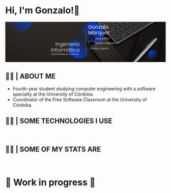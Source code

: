 # Hi, I'm Gonzalo!👋
<picture>
  <source media="(prefers-color-scheme: dark)" srcset="https://raw.githubusercontent.com/marquez2002/marquez2002/main/Banner%20Github.png">
  <source media="(prefers-color-scheme: light)" srcset="https://raw.githubusercontent.com/marquez2002/marquez2002/main/Banner%20Github.png">
  <img alt="Shows a banner of my profile." src="https://raw.githubusercontent.com/marquez2002/marquez2002/main/Banner%20Github.png">
</picture>

## 👨‍💻 | ABOUT ME
 - Fourth-year student studying computer engineering with a software specialty at the University of Córdoba.
 - Coordinator of the Free Software Classroom at the University of Córdoba.
 
 ## 👨‍💻 | SOME TECHNOLOGIES I USE
<picture>
  <source media="(prefers-color-scheme: dark)" srcset="https://img.shields.io/badge/C-00599C?style=for-the-badge&logo=c&logoColor=white">
  <source media="(prefers-color-scheme: light)" srcset="https://img.shields.io/badge/C-00599C?style=for-the-badge&logo=c&logoColor=white ">
  <img alt="" src="https://user-images.githubusercontent.com/25423296/163456779-a8556205-d0a5-45e2-ac17-42d089e3c3f8.png">
</picture>

<picture>
  <source media="(prefers-color-scheme: dark)" srcset="https://img.shields.io/badge/C%2B%2B-00599C?style=for-the-badge&logo=c%2B%2B&logoColor=white">
  <source media="(prefers-color-scheme: light)" srcset="https://img.shields.io/badge/C%2B%2B-00599C?style=for-the-badge&logo=c%2B%2B&logoColor=white">
  <img alt="" src="https://img.shields.io/badge/C%2B%2B-00599C?style=for-the-badge&logo=c%2B%2B&logoColor=white">
</picture>

<picture>
  <source media="(prefers-color-scheme: dark)" srcset="https://img.shields.io/badge/MySQL-005C84?style=for-the-badge&logo=mysql&logoColor=white">
  <source media="(prefers-color-scheme: light)" srcset="https://img.shields.io/badge/MySQL-005C84?style=for-the-badge&logo=mysql&logoColor=white">
  <img alt="" src="https://img.shields.io/badge/MySQL-005C84?style=for-the-badge&logo=mysql&logoColor=white">
</picture>

<picture>
  <source media="(prefers-color-scheme: dark)" srcset="https://img.shields.io/badge/Apache-D22128?style=for-the-badge&logo=Apache&logoColor=white">
  <source media="(prefers-color-scheme: light)" srcset="https://img.shields.io/badge/Apache-D22128?style=for-the-badge&logo=Apache&logoColor=white">
  <img alt="" src="https://img.shields.io/badge/Apache-D22128?style=for-the-badge&logo=Apache&logoColor=white">
</picture>

<picture>
  <source media="(prefers-color-scheme: dark)" srcset="https://img.shields.io/badge/Java-ED8B00?style=for-the-badge&logo=openjdk&logoColor=white">
  <source media="(prefers-color-scheme: light)" srcset="https://img.shields.io/badge/Java-ED8B00?style=for-the-badge&logo=openjdk&logoColor=white">
  <img alt="" src="https://img.shields.io/badge/Java-ED8B00?style=for-the-badge&logo=openjdk&logoColor=white">
</picture>

<picture>
  <source media="(prefers-color-scheme: dark)" srcset="https://img.shields.io/badge/React_Native-20232A?style=for-the-badge&logo=react&logoColor=61DAFB">
  <source media="(prefers-color-scheme: light)" srcset="https://img.shields.io/badge/React_Native-20232A?style=for-the-badge&logo=react&logoColor=61DAFB">
  <img alt="" src="https://img.shields.io/badge/React_Native-20232A?style=for-the-badge&logo=react&logoColor=61DAFB">
</picture>

<picture>
  <source media="(prefers-color-scheme: dark)" srcset="https://img.shields.io/badge/Python-3776AB?style=for-the-badge&logo=python&logoColor=white">
  <source media="(prefers-color-scheme: light)" srcset="https://img.shields.io/badge/Python-3776AB?style=for-the-badge&logo=python&logoColor=white">
  <img alt="" src="https://img.shields.io/badge/Python-3776AB?style=for-the-badge&logo=python&logoColor=white">
</picture>

 ## 👨‍💻 | SOME OF MY STATS ARE
 <picture>
  <source media="(prefers-color-scheme: dark)" srcset=" https://hits.seeyoufarm.com/api/count/incr/badge.svg?url=https%3A%2F%2Fgithub.com%2F{marquez2002}1212%2Fhit-counter">
  <source media="(prefers-color-scheme: light)" srcset=" https://hits.seeyoufarm.com/api/count/incr/badge.svg?url=https%3A%2F%2Fgithub.com%2F{marquez2002}1212%2Fhit-counter">
  <img alt="" src=" https://hits.seeyoufarm.com/api/count/incr/badge.svg?url=https%3A%2F%2Fgithub.com%2F{marquez2002}1212%2Fhit-counter">
</picture>

<!---     
<picture>
<source 
  srcset="https://github-readme-stats.vercel.app/api/top-langs/?username=marquez2002&show_icons=true&theme=dark"
  media="(prefers-color-scheme: dark)"
/>
<source
  srcset="https://github-readme-stats.vercel.app/api/top-langs/?username=marquez2002&show_icons=true"
  media="(prefers-color-scheme: light), (prefers-color-scheme: no-preference)"
/>
<img src="https://github-readme-stats.vercel.app/api/top-langs/?username=marquez2002&show_icons=true" />
</picture>



 <picture>
  <source media="(prefers-color-scheme: dark)" srcset="  https://hits.seeyoufarm.com/api/count/incr/badge.svg?url=https%3A%2F%2Fgithub.com%2F{marquez2002}1212%2Fhit-counter">
  <source media="(prefers-color-scheme: light)" srcset="  https://hits.seeyoufarm.com/api/count/incr/badge.svg?url=https%3A%2F%2Fgithub.com%2F{marquez2002}1212%2Fhit-counter">
  <img alt="" src="  https://hits.seeyoufarm.com/api/count/incr/badge.svg?url=https%3A%2F%2Fgithub.com%2F{marquez2002}1212%2Fhit-counter">
</picture>
          --->






# 🚧 Work in progress 🚧
 <picture>
  <source media="(prefers-color-scheme: dark)" srcset="https://github-readme-stats.vercel.app/api/top-langs/marquez2002=anuraghazra&hide_progress=true">
  <source media="(prefers-color-scheme: light)" srcset="https://github-readme-stats.vercel.app/api/top-langs/marquez2002=anuraghazra&hide_progress=true">
  <img alt="" src="https://github-readme-stats.vercel.app/api/top-langs/marquez2002=anuraghazra&hide_progress=true">
</picture>
<!---https://img.shields.io/badge/LibreOffice-18A303?style=for-the-badge&logo=LibreOffice&logoColor=white
https://img.shields.io/badge/Trello-0052CC?style=for-the-badge&logo=trello&logoColor=white
https://img.shields.io/badge/VSCode-0078D4?style=for-the-badge&logo=visual%20studio%20code&logoColor=white
https://img.shields.io/badge/Slack-4A154B?style=for-the-badge&logo=slack&logoColor=white
https://img.shields.io/badge/Apache-D22128?style=for-the-badge&logo=Apache&logoColor=white
[Contribution guidelines for this project](docs/CONTRIBUTING.md)




- 👀 I’m interested in ...
- https://github-readme-streak-stats.herokuapp.com/?user={username}🌱 I’m currently learning ...
- 💞️ I’m looking to collaborate on ...
- 📫 How to reach me ...


marquez2002/marquez2002 is a ✨ special ✨ repository because its `README.md` (this file) appears on your GitHub profile.
You can click the Preview link to take a look at your changes.


https://github-readme-stats.vercel.app/api/top-langs/?username={username}
https://hits.seeyoufarm.com/api/count/incr/badge.svg?url=https%3A%2F%2Fgithub.com%2F{username}1212%2Fhit-counter
https://github-readme-streak-stats.herokuapp.com/?user={username}
https://github-profile-trophy.vercel.app/?username={username}
--->
